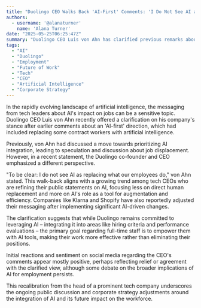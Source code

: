```yaml
---
title: "Duolingo CEO Walks Back 'AI-First' Comments: 'I Do Not See AI as Replacing What Our Employees Do'"
authors:
  - username: '@alanaturner'
    name: 'Alana Turner'
date: "2025-05-25T06:25:47Z"
summary: "Duolingo CEO Luis von Ahn has clarified previous remarks about the company's 'AI-first' approach, stating that artificial intelligence is intended to assist employees rather than replace their roles, following similar adjustments in messaging from other tech leaders."
tags:
  - "AI"
  - "Duolingo"
  - "Employment"
  - "Future of Work"
  - "Tech"
  - "CEO"
  - "Artificial Intelligence"
  - "Corporate Strategy"
---
```


In the rapidly evolving landscape of artificial intelligence, the messaging from tech leaders about AI's impact on jobs can be a sensitive topic. Duolingo CEO Luis von Ahn recently offered a clarification on his company's stance after earlier comments about an 'AI-first' direction, which had included replacing some contract workers with artificial intelligence.

Previously, von Ahn had discussed a move towards prioritizing AI integration, leading to speculation and discussion about job displacement. However, in a recent statement, the Duolingo co-founder and CEO emphasized a different perspective.

"To be clear: I do not see AI as replacing what our employees do," von Ahn stated. This walk-back aligns with a growing trend among tech CEOs who are refining their public statements on AI, focusing less on direct human replacement and more on AI's role as a tool for augmentation and efficiency. Companies like Klarna and Shopify have also reportedly adjusted their messaging after implementing significant AI-driven changes.

The clarification suggests that while Duolingo remains committed to leveraging AI – integrating it into areas like hiring criteria and performance evaluations – the primary goal regarding full-time staff is to empower them with AI tools, making their work more effective rather than eliminating their positions.

Initial reactions and sentiment on social media regarding the CEO's comments appear mostly positive, perhaps reflecting relief or agreement with the clarified view, although some debate on the broader implications of AI for employment persists.

This recalibration from the head of a prominent tech company underscores the ongoing public discussion and corporate strategy adjustments around the integration of AI and its future impact on the workforce.
